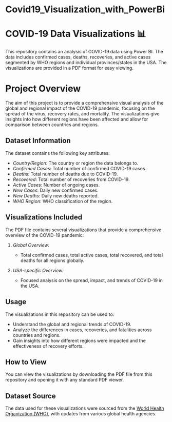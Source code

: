 # Covid19_Visualization_with_PowerBi

# COVID-19 Data Visualizations 📊

This repository contains an analysis of COVID-19 data using Power BI. The data includes confirmed cases, deaths, recoveries, and active cases segmented by WHO regions and individual provinces/states in the USA. The visualizations are provided in a PDF format for easy viewing.


# Project Overview
The aim of this project is to provide a comprehensive visual analysis of the global and regional impact of the COVID-19 pandemic, focusing on the spread of the virus, recovery rates, and mortality. The visualizations give insights into how different regions have been affected and allow for comparison between countries and regions.


## Dataset Information
The dataset contains the following key attributes:
- *Country/Region*: The country or region the data belongs to.
- *Confirmed Cases*: Total number of confirmed COVID-19 cases.
- *Deaths*: Total number of deaths due to COVID-19.
- *Recovered*: Total number of recoveries from COVID-19.
- *Active Cases*: Number of ongoing cases.
- *New Cases*: Daily new confirmed cases.
- *New Deaths*: Daily new deaths reported.
- *WHO Region*: WHO classification of the region.

## Visualizations Included
The PDF file contains several visualizations that provide a comprehensive overview of the COVID-19 pandemic:

1. *Global Overview:*
   - Total confirmed cases, total active cases, total recovered, and total deaths for all regions globally.
   
2. *USA-specific Overview:*
   - Focused analysis on the spread, impact, and trends of COVID-19 in the USA.
   
## Usage
The visualizations in this repository can be used to:
- Understand the global and regional trends of COVID-19.
- Analyze the differences in cases, recoveries, and fatalities across countries and regions.
- Gain insights into how different regions were impacted and the effectiveness of recovery efforts.

## How to View
You can view the visualizations by downloading the PDF file from this repository and opening it with any standard PDF viewer.

## Dataset Source
The data used for these visualizations were sourced from the [World Health Organization (WHO)](https://www.who.int/), with updates from various global health agencies.

